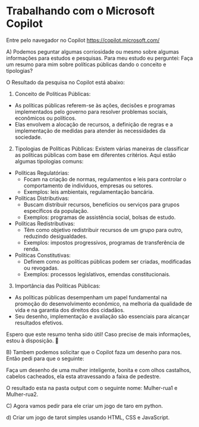 # Trabalhando com o Microsoft Copilot

Entre pelo navegador no Copilot <https://copilot.microsoft.com/>

A) Podemos peguntar algumas corriosidade ou mesmo sobre algumas informações para estudos e pesquisas.
Para meu estudo eu perguntei: Faça um resumo para mim sobre políticas públicas dando o conceito e tipologias?

O Resultado da pesquisa no Copilot está abaixo:
1. Conceito de Políticas Públicas:
- As políticas públicas referem-se às ações, decisões e programas implementados pelo governo para resolver problemas sociais, econômicos ou políticos.
- Elas envolvem a alocação de recursos, a definição de regras e a implementação de medidas para atender às necessidades da sociedade.
2. Tipologias de Políticas Públicas: Existem várias maneiras de classificar as políticas públicas com base em diferentes critérios. Aqui estão algumas tipologias comuns:
- Políticas Regulatórias:
    - Focam na criação de normas, regulamentos e leis para controlar o comportamento de indivíduos, empresas ou setores.
    - Exemplos: leis ambientais, regulamentação bancária.
- Políticas Distributivas:
    - Buscam distribuir recursos, benefícios ou serviços para grupos específicos da população.
    - Exemplos: programas de assistência social, bolsas de estudo.
- Políticas Redistributivas:
    - Têm como objetivo redistribuir recursos de um grupo para outro, reduzindo desigualdades.
    - Exemplos: impostos progressivos, programas de transferência de renda.
- Políticas Constitutivas:
    - Definem como as políticas públicas podem ser criadas, modificadas ou revogadas.
    - Exemplos: processos legislativos, emendas constitucionais.
3. Importância das Políticas Públicas:
- As políticas públicas desempenham um papel fundamental na promoção do desenvolvimento econômico, na melhoria da qualidade de vida e na garantia dos direitos dos cidadãos.
- Seu desenho, implementação e avaliação são essenciais para alcançar resultados efetivos.

Espero que este resumo tenha sido útil! Caso precise de mais informações, estou à disposição. 🌟

B) Tambem podemos solicitar que o Copilot faza um desenho para nos. Então pedi para que o seguinte:

Faça um desenho de uma mulher inteligente, bonita e com olhos castalhos, cabelos cacheados, ela esta atravessando a faixa de pedestre.

O resultado esta na pasta output com o seguinte nome: Mulher-rua1 e Mulher-rua2.

C) Agora vamos pedir para ele criar um jogo de taro em python.

d) Criar um jogo de tarot simples usando HTML, CSS e JavaScript.